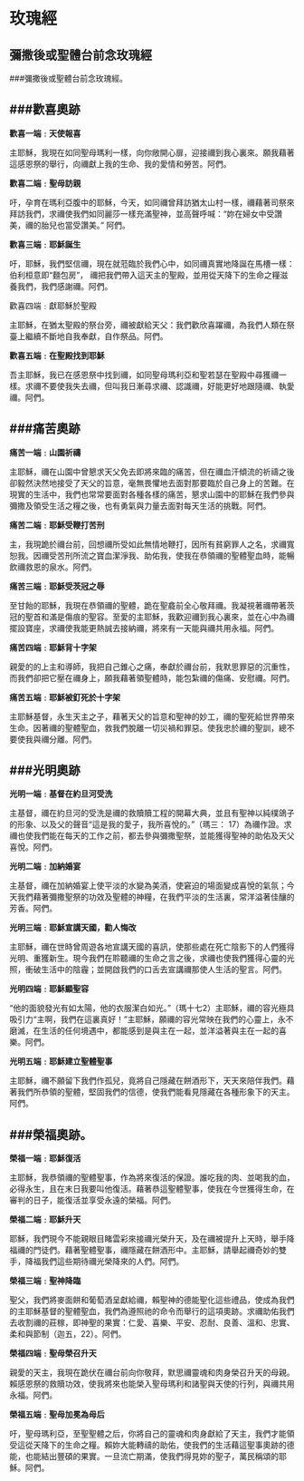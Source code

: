 玫瑰經
=========
彌撒後或聖體台前念玫瑰經 
-------
###彌撒後或聖體台前念玫瑰經。

###歡喜奧跡
----
**歡喜一端﹕天使報喜**

主耶穌，我現在如同聖母瑪利一樣，向你敞開心扉，迎接禰到我心裏來。願我藉著這感恩祭的舉行，向禰獻上我的生命、我的愛情和勞苦。阿們。

**歡喜二端﹕聖母訪親**

吁，孕育在瑪利亞腹中的耶穌，今天，如同禰曾拜訪猶太山村一樣，禰藉著司祭來拜訪我們，求禰使我們如同麗莎一樣充滿聖神，並高聲呼喊：“妳在婦女中受讚美，禰的胎兒也當受讚美。” 阿們。

**歡喜三端﹕耶穌誕生**

吁，耶穌，我們堅信禰，現在就蒞臨於我們心中，如同禰真實地降誕在馬槽一樣：伯利桓意即“麵包房”， 禰把我們帶入這天主的聖殿，並用從天降下的生命之糧滋養我們，我們感謝禰。阿們。

歡喜四端﹕獻耶穌於聖殿

主耶穌，在猶太聖殿的祭台旁，禰被獻給天父：我們歡欣喜躍禰，為我們人類在祭臺上繼續不斷地自我奉獻，自作祭品。阿們。

**歡喜五端﹕在聖殿找到耶穌**

吾主耶穌，我已在感恩祭中找到禰，如同聖母瑪利亞和聖若瑟在聖殿中尋獲禰一樣。求禰不要使我失去禰，但叫我日漸尋求禰、認識禰，好能更好地跟隨禰、執愛禰。阿們。

 

###痛苦奧跡
----
**痛苦一端﹕山園祈禱**

主耶穌，禰在山園中曾懇求天父免去即將來臨的痛苦，但在禰血汗傾流的祈禱之後卻毅然決然地接受了天父的旨意，毫無畏懼地去面對那要臨於自己身上的苦難。在現實的生活中，我們也常常要面對各種各樣的痛苦，懇求山園中的耶穌在我們參與彌撒及領受生活之糧之後，也有勇氣與力量去面對每天生活的挑戰。阿們。

**痛苦二端﹕耶穌受鞭打苦刑**

主，我現跪於禰台前，回想禰所受如此無情地鞭打，因所有貧窮罪人之名，求禰寬恕我。因禰受苦刑所流之寶血潔淨我、助佑我，使我在恭領禰的聖體聖血時，能暢飲禰救恩的泉水。阿們。

**痛苦三端﹕耶穌受茨冠之辱**

至甘飴的耶穌，我現在恭領禰的聖體，跪在聖龕前全心敬拜禰。我凝視著禰帶著茨冠的聖首和滿是傷痕的聖容。至愛的主耶穌，我歡迎禰到我心裏來，並在心中為禰擺設寶座，求禰使我能更熱誠去接納禰，將來有一天能與禰共用永福。阿們。

**痛苦四端﹕耶穌背十字架**

親愛的的上主和導師，我把自己錐心之痛，奉獻於禰台前，我默思罪惡的沉重性，而我們卻把它壓在禰身上，願我藉著領聖體時，能包紮禰的傷痛、安慰禰。阿們。

**痛苦五端﹕耶穌被釘死於十字架**

主耶穌基督，永生天主之子，藉著天父的旨意和聖神的妙工，禰的聖死給世界帶來生命。因著禰的聖體聖血，救我們脫離一切災禍和罪惡。使我忠於禰的聖訓，總不要使我與禰分離。阿們。

 

###光明奧跡
----
**光明一端﹕基督在約旦河受洗**

主基督，禰在約旦河的受洗是禰的救贖贖工程的開幕大典，並且有聖神以純樸鴿子的形象、以及父的聲音“這是我的愛子，我所喜悅的。”（瑪三： 17）為禰作證。求禰也使我們能在每天的工作之前，都去參與彌撒聖祭，並能獲得聖神的助佑及天父喜悅。阿們。

**光明二端﹕加納婚宴**

主基督，禰在加納婚宴上使平淡的水變為美酒，使窘迫的場面變成喜悅的氣氛；今天我們藉著彌撒聖祭的功效及聖體的神糧，在我們平淡的生活裏，常洋溢著佳釀的芳香。阿們。

**光明三端﹕耶穌宣講天國，勸人悔改**

主耶穌，禰在世時曾周遊各地宣講天國的喜訊，使那些處在死亡陰影下的人們獲得光明、重獲新生。現今我們在聆聽禰的生命之言之後，求禰也使我們獲得心靈的光照，衝破生活中的陰霾；並開啟我們的口舌去宣講禰那使人生活的聖言。阿們。

**光明四端﹕耶穌顯聖容**

“他的面貌發光有如太陽，他的衣服潔白如光。”（瑪十七2）主耶穌，禰的容光極具吸引力“主啊，我們在這裏真好！”主耶穌，願禰的容光常映在我們的心靈上，永不磨滅，在生活的任何境遇中，都能感到是與主在一起，並洋溢著與主在一起的喜樂。阿們。

**光明五端﹕耶穌建立聖體聖事**

主耶穌，禰不願留下我們作孤兒，竟將自己隱藏在餅酒形下，天天來陪伴我們。藉著我們所恭領的聖體，堅固我們的信德，使我們能看見隱藏在各種形象下的天主。阿們。

 

###榮福奧跡。
----
**榮福一端﹕耶穌復活**

主耶穌，我恭領禰的聖體聖事，作為將來復活的保證。誰吃我的肉、並喝我的血，必得永生，且在末日我要叫他復活。藉著恭這聖體聖事，使我在今世獲得生命，在審判的日子，能復活並享受永遠的榮福。阿們。

**榮福二端﹕耶穌升天**

耶穌，我們現今不能親眼目睹雲彩來接禰光榮升天，及在禰被提升上天時，舉手降福禰的門徒們。藉著聖體聖事，禰隱藏在餅酒形中。主耶穌，請舉起禰奇妙的雙手，降福我們這些期待禰光榮降來的人們。阿們。

**榮福三端﹕聖神降臨**

聖父，我們將麥面餅和葡萄酒呈獻給禰，賴聖神的德能聖化這些禮品，使成為我們的主耶穌基督的聖體聖血，我們為遵照祂的命令而舉行的這項奧跡。求禰助佑我們去收割禰的莊稼，即神聖的果實：仁愛、喜樂、平安、忍耐、良善、溫和、忠實、柔和與節制（迦五，22）。阿們。

**榮福四端﹕聖母榮召升天**

親愛的天主，我現在跪伏在禰台前向你敬拜，默思禰靈魂和肉身榮召升天的母親。賴感恩祭的救贖功效，使我將來也能榮入聖母瑪利和諸聖與天使的行列，與禰共用永福。阿們。

**榮福五端﹕聖母加冕為母后**

吁，聖母瑪利亞，至聖聖體之后，你將自己的靈魂和肉身獻給了天主，我們才能領受這從天降下的生命之糧。賴妳大能轉禱的助佑，使我們的生活藉這聖事奧跡的德能，也能結出豐碩的果實。一旦流亡期滿，使我們得見妳的聖子，萬民稱頌的耶穌。阿們。